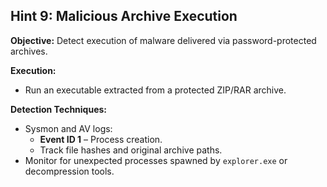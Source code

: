 ## Hint 9: Malicious Archive Execution

**Objective:** Detect execution of malware delivered via password-protected archives.

**Execution:**
- Run an executable extracted from a protected ZIP/RAR archive.

**Detection Techniques:**
- Sysmon and AV logs:
  - **Event ID 1** – Process creation.
  - Track file hashes and original archive paths.
- Monitor for unexpected processes spawned by `explorer.exe` or decompression tools.
